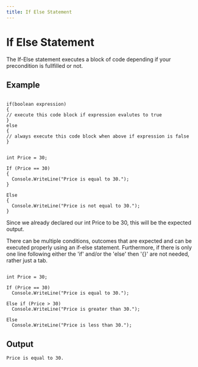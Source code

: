 ```yaml
---
title: If Else Statement
---
```


# If Else Statement

The If-Else statement executes a block of code depending if your precondition is fullfilled or not.

## Example
```

if(boolean expression)
{
// execute this code block if expression evalutes to true
}
else
{
// always execute this code block when above if expression is false
}


int Price = 30;

If (Price == 30)
{
  Console.WriteLine("Price is equal to 30.");
}

Else 
{
  Console.WriteLine("Price is not equal to 30.");
}
```

Since we already declared our int Price to be 30, this will be the expected output.

There can be multiple conditions, outcomes that are expected and can be executed properly using an if-else statement.  Furthermore, if there is only one line following either the 'if' and/or the 'else' then '{}' are not needed, rather just a tab.

```

int Price = 30;

If (Price == 30)
  Console.WriteLine("Price is equal to 30.");

Else if (Price > 30)
  Console.WriteLine("Price is greater than 30.");

Else
  Console.WriteLine("Price is less than 30.");
```

## Output
```
Price is equal to 30.
```
